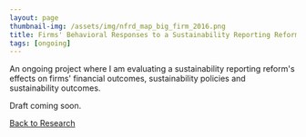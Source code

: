 ```yaml
---
layout: page
thumbnail-img: /assets/img/nfrd_map_big_firm_2016.png
title: Firms' Behavioral Responses to a Sustainability Reporting Reform
tags: [ongoing]
---
```


An ongoing project where I am evaluating a sustainability reporting reform's effects on firms' financial outcomes, sustainability policies and sustainability outcomes.

Draft coming soon.

<a href="/research">Back to Research</a>